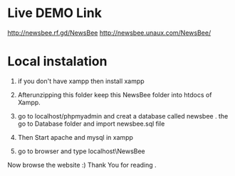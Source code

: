 # Live DEMO Link

http://newsbee.rf.gd/NewsBee
http://newsbee.unaux.com/NewsBee/


# Local instalation 

1. if you don't have xampp then install xampp

2. Afterunzipping this folder keep this NewsBee folder into htdocs of Xampp.

3. go to localhost/phpmyadmin and creat a database called newsbee . the  go to Database folder and import newsbee.sql file

4. Then Start apache and mysql in xampp 

5. go to browser and type localhost\NewsBee

Now browse the website :) 
Thank You for reading .

